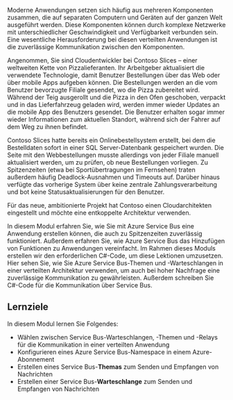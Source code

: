 Moderne Anwendungen setzen sich häufig aus mehreren Komponenten zusammen, die auf separaten Computern und Geräten auf der ganzen Welt ausgeführt werden. Diese Komponenten können durch komplexe Netzwerke mit unterschiedlicher Geschwindigkeit und Verfügbarkeit verbunden sein. Eine wesentliche Herausforderung bei diesen verteilten Anwendungen ist die zuverlässige Kommunikation zwischen den Komponenten.

Angenommen, Sie sind Cloudentwickler bei Contoso Slices – einer weltweiten Kette von Pizzalieferanten. Ihr Arbeitgeber aktualisiert die verwendete Technologie, damit Benutzer Bestellungen über das Web oder über mobile Apps aufgeben können. Die Bestellungen werden an die vom Benutzer bevorzugte Filiale gesendet, wo die Pizza zubereitet wird. Während der Teig ausgerollt und die Pizza in den Ofen geschoben, verpackt und in das Lieferfahrzeug geladen wird, werden immer wieder Updates an die mobile App des Benutzers gesendet. Die Benutzer erhalten sogar immer wieder Informationen zum aktuellen Standort, während sich der Fahrer auf dem Weg zu ihnen befindet.

Contoso Slices hatte bereits ein Onlinebestellsystem erstellt, bei dem die Bestelldaten sofort in einer SQL Server-Datenbank gespeichert wurden. Die Seite mit den Webbestellungen musste allerdings von jeder Filiale manuell aktualisiert werden, um zu prüfen, ob neue Bestellungen vorliegen. Zu Spitzenzeiten (etwa bei Sportübertragungen im Fernsehen) traten außerdem häufig Deadlock-Ausnahmen und Timeouts auf. Darüber hinaus verfügte das vorherige System über keine zentrale Zahlungsverarbeitung und bot keine Statusaktualisierungen für den Benutzer.

Für das neue, ambitionierte Projekt hat Contoso einen Cloudarchitekten eingestellt und möchte eine entkoppelte Architektur verwenden.

In diesem Modul erfahren Sie, wie Sie mit Azure Service Bus eine Anwendung erstellen können, die auch zu Spitzenzeiten zuverlässig funktioniert. Außerdem erfahren Sie, wie Azure Service Bus das Hinzufügen von Funktionen zu Anwendungen vereinfacht. Im Rahmen dieses Moduls erstellen wir den erforderlichen C#-Code, um diese Lektionen umzusetzen. Hier sehen Sie, wie Sie Azure Service Bus-Themen und -Warteschlangen in einer verteilten Architektur verwenden, um auch bei hoher Nachfrage eine zuverlässige Kommunikation zu gewährleisten. Außerdem schreiben Sie C#-Code für die Kommunikation über Service Bus.

## <a name="learning-objectives"></a>Lernziele

In diesem Modul lernen Sie Folgendes:

- Wählen zwischen Service Bus-Warteschlangen, -Themen und -Relays für die Kommunikation in einer verteilten Anwendung
- Konfigurieren eines Azure Service Bus-Namespace in einem Azure-Abonnement
- Erstellen eines Service Bus-**Themas** zum Senden und Empfangen von Nachrichten
- Erstellen einer Service Bus-**Warteschlange** zum Senden und Empfangen von Nachrichten
